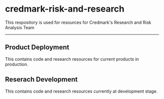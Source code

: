 # credmark-risk-and-research
This respository is used for resources for Credmark's Research and Risk Analysis Team

***

## Product Deployment
This contains code and research resources for current products in production.

## Reserach Development
This contains code and research resources currently at development stage.
